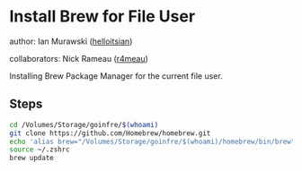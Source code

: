 # Install Brew for File User
author: Ian Murawski ([helloitsian](https://www.github.com/helloitsian))

collaborators: Nick Rameau ([r4meau](https://github.com/r4meau))

Installing Brew Package Manager for the current file user.

## Steps

```BASH
cd /Volumes/Storage/goinfre/$(whoami)
git clone https://github.com/Homebrew/homebrew.git
echo 'alias brew="/Volumes/Storage/goinfre/$(whoami)/homebrew/bin/brew"' >> ~/.zshrc
source ~/.zshrc
brew update
```
